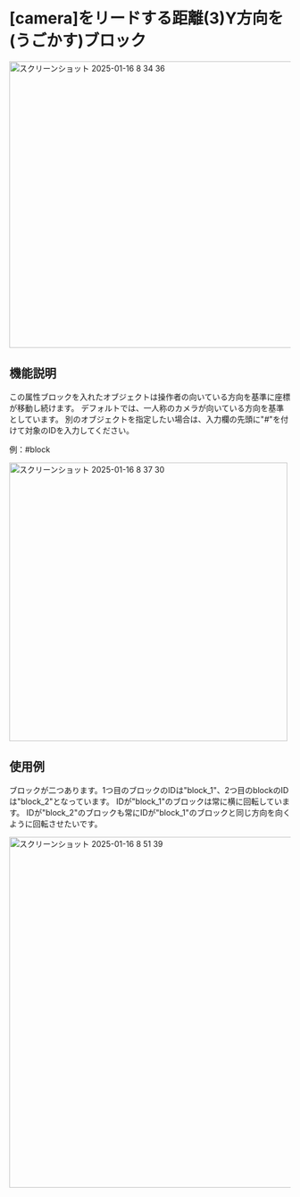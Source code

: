 # [camera]をリードする距離(3)Y方向を(うごかす)ブロック
<img width="512" alt="スクリーンショット 2025-01-16 8 34 36" src="https://github.com/user-attachments/assets/515650cb-24b7-4d77-b96c-bf651bb4c45b" />

## 機能説明
この属性ブロックを入れたオブジェクトは操作者の向いている方向を基準に座標が移動し続けます。
デフォルトでは、一人称のカメラが向いている方向を基準としています。
別のオブジェクトを指定したい場合は、入力欄の先頭に"#"を付けて対象のIDを入力してください。

例：#block

<img width="498" alt="スクリーンショット 2025-01-16 8 37 30" src="https://github.com/user-attachments/assets/15f2494d-4d1e-4b59-b03f-88b9021bc914" />

## 使用例
ブロックが二つあります。1つ目のブロックのIDは"block_1"、2つ目のblockのIDは"block_2"となっています。
IDが"block_1"のブロックは常に横に回転しています。
IDが"block_2"のブロックも常にIDが"block_1"のブロックと同じ方向を向くように回転させたいです。

<img width="627" alt="スクリーンショット 2025-01-16 8 51 39" src="https://github.com/user-attachments/assets/a67f22f1-99e6-4699-ac70-5fa434b600e7" />
